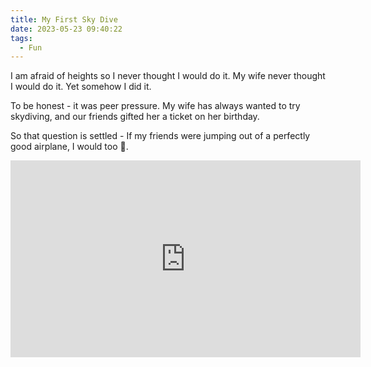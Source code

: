 ```yaml
---
title: My First Sky Dive
date: 2023-05-23 09:40:22
tags:
  - Fun
---
```


I am afraid of heights so I never thought I would do it. My wife never thought I would do it. Yet somehow I did it.

<!-- more -->

To be honest - it was peer pressure. My wife has always wanted to try skydiving, and our friends gifted her a ticket on her birthday.

So that question is settled - If my friends were jumping out of a perfectly good airplane, I would too 🤣.

<iframe width="560" height="315" src="https://www.youtube.com/embed/EWhvT_6gV1k" title="YouTube video player" frameborder="0" allow="accelerometer; autoplay; clipboard-write; encrypted-media; gyroscope; picture-in-picture; web-share" allowfullscreen></iframe>
